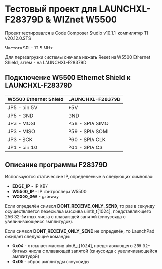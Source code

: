 # Тестовый проект для LAUNCHXL-F28379D & WIZnet W5500

Проект тестировался в Code Composer Studio v10.1.1, компилятор TI v20.12.0.STS

Частота SPI - 12.5 MHz

Для перезагрузки системы сначала нажать Reset на W5500 Ethernet Shield, затем - на LAUNCHXL-F28379D

## Подключение W5500 Ethernet Shield к LAUNCHXL-F28379D

| W5500 Ethernet Shield | LAUNCHXL-F28379D |
| --------------------- | ---------------- |
| JP5 - pin 5V          | +5V              |
| JP5 - GND             | GND              |
| JP3 - MOSI            | P58 - SPIA SIMO  |
| JP3 - MISO            | P59 - SPIA SOMI  |
| JP3 - SCK             | P60 - SPIA CLK   |
| JP1 - pin 10          | P61 - SPIA CS    |

## Описание программы F28379D

Используются статические IP, определённые в следующих символах:

* **EDGE_IP** - IP КВУ
* **W5500_IP** - IP контроллера W5500
* **W5500_GW** - gateway

Если определён символ **DONT_RECEIVE_ONLY_SEND**, то раз в секунду осуществляется пересылка массива uint8_t[1024], представляющего 256 32-битных числа с плавающей запятой (синусоида с увеличивающейся амплитудой).

Если  символ **DONT_RECEIVE_ONLY_SEND** не определён, то LaunchPad ожидает следующие команды:

* **0x04** - отсылает массив uint8_t[1024], представляющего 256 32-битных числа с плавающей запятой (синусоида с увеличивающейся амплитудой)
* **0x05** - сброс амплитуды синусоиды

